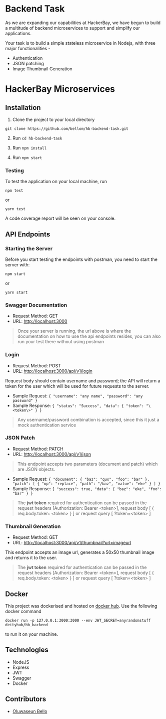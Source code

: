 # Backend Task

As we are expanding our capabilities at HackerBay, we have begun to build a multitude of backend microservices to support and simplify our applications.

Your task is to build a simple stateless microservice in Nodejs, with three major functionalities -
- Authentication
- JSON patching
- Image Thumbnail Generation


# HackerBay Microservices



## Installation

1. Clone the project to your local directory

```
git clone https://github.com/bellom/hb-backend-task.git
```

2. Run `cd hb-backend-task`

3. Run `npm install`

4. Run `npm start`

### Testing

To test the application on your local machine, run

```
npm test
```

or

```
yarn test
```

A code coverage report will be seen on your console.

## API Endpoints

### Starting the Server

Before you start testing the endpoints with postman, you need to start the server with:

```
npm start
```

or

```
yarn start
```

### Swagger Documentation

- Request Method: GET
- URL: [http://localhost:3000](http://localhost:3000)

> Once your server is running, the url above is where the documentation on how to use the api endpoints resides, you can also run your test there without using postman

### Login

- Request Method: POST
- URL: [http://localhost:3000/api/v1/login](http://localhost:3000/api/v1/login)

Request body should contain username and password; the API will return a token for the user which will be used for future requests to the server.

- Sample Request: `{ "username": "any name", "password": "any password" }`
- Sample Response: `{ "status": "Success", "data": { "token": "\<token\>" } }`

> Any username/password combination is accepted, since this it just a mock authentication service

### JSON Patch

- Request Method: PATCH
- URL: [http://localhost:3000/api/v1/json](http://localhost:3000/api/v1/json)

> This endpoint accepts two parameters (document and patch) which are JSON objects.

- Sample Request: `{ "document": { "baz": "qux", "foo": "bar" }, "patch": [ { "op": "replace", "path": "/baz", "value": "eke" } ] }`
- Sample Response: `{ "success": true, "data": { "baz": "eke", "foo": "bar" } }`

> The **jwt token** required for authentication can be passed in the request headers [Authorization: Bearer \<token\>], request body [ { req.body.token: \<token\> } ] or request query [ ?token=\<token\> ]

### Thumbnail Generation

- Request Method: GET
- URL: [http://localhost:3000/api/v1/thumbnail?url=imageurl](http://localhost:3000/api/v1/thumbnail?url=imageurl)

This endpoint accepts an image url, generates a 50x50 thumbnail image and returns it to the user.

> The **jwt token** required for authentication can be passed in the request headers [Authorization: Bearer \<token\>], request body [ { req.body.token: \<token\> } ] or request query [ ?token=\<token\> ]

## Docker

This project was dockerised and hosted on [docker hub](https://hub.docker.com/repository/docker/deityhub/hb_backend). Use the following docker command

```
docker run -p 127.0.0.1:3000:3000 --env JWT_SECRET=anyrandomstuff deityhub/hb_backend
```

to run it on your machine.

## Technologies

- NodeJS
- Express
- JWT
- Swagger
- Docker


## Contributors
* [Oluwaseun Bello](https://github.com/bellom)
